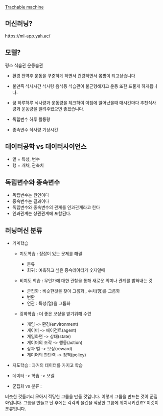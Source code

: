 [Trachable machine](https://teachablemachine.withgoogle.com/)

## 머신러닝?

https://ml-app.yah.ac/

## 모델?


평소 식습관 운동습관

- 환경
 전역후 운동을 꾸준하게 하면서 건강하면서 몸짱이 되고싶습니다

- 불만족
식사시간 식사량 음식등 식습관이 불균형해지고 운동 또한 드물게 하게됩니다.

- 꿈
하루하루 식사량과 운동량을 체크하여 아침에 일어났을때 매시간마다 추천식사량과 운동량을 알려주웠으면 좋겠습니다.

- 독립변수
하루 활동량
- 종속변수
식사량 기상시간
## 데이터공학 vs 데이터사이언스

- 열 = 특성, 변수
- 행 = 개채, 관측치

## 독립변수와 종속변수

- 독립변수는 원인이다
- 종속변수는 결과이다
- 독립변수와 종속변수의 관계를 인과관계라고 한다
- 인과관계는 상관관계에 포함된다.

## 러닝머신 분류
- 기계학습 
    - 지도학습 : 정잡이 있는 문제를 해결
        - 분류
        - 회귀 : 예측하고 싶은 종속데이터가 숫자일때
        
    - 비지도 학습 : 무언가에 대한 관찰을 통해 새로운 의미나 관계를 밝혀내는 것
        - 군집화 : 비슷한것을 찾아 그룹화 , 수치(행)를 그룹화
        - 변환
        - 연관 : 특성(열)을 그룹화
        
    - 강화학습 : 더 좋은 보상을 받기위해 수련
        - 게임  -> 환경(environment)
        - 게이머 -> 에이전트(agent)
        - 게임화면 -> 상태(state)
        - 게이머의 조작 -> 행동(action)
        - 상과 벌 -> 보상(reward)
        - 게이머의 판단력 -> 정책(policy)

- 지도학습 : 과거의 데이터를 가지고 학습
- 데이터 -> 학습 -> 모델

- 군집화 vs 분류 :

비슷한 것들끼리 모아서 적당한 그룹을 만들 것입니다.
이렇게 그룹을 만드는 것이 군집화입니다.
그룹을 만들고 난 후에는 각각의 물건을
적당한 그룹에 위치시키겠죠?
이것이 분류입니다.

